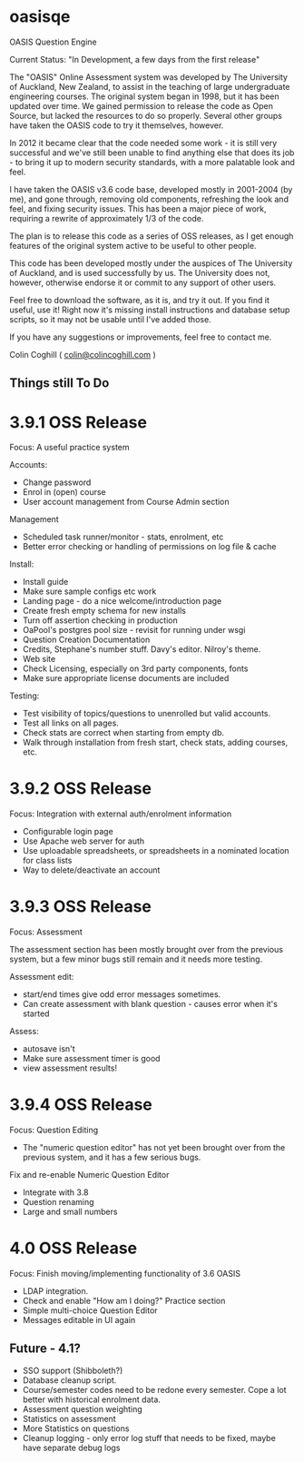oasisqe
=======

OASIS Question Engine

Current Status:  "In Development, a few days from the first release"

The "OASIS" Online Assessment system was developed by The University of Auckland, New Zealand, to assist
in the teaching of large undergraduate engineering courses. The original system began in 1998, but it
has been updated over time. We gained permission to release the code as Open Source, but lacked the
resources to do so properly. Several other groups have taken the OASIS code to try it themselves, 
however.

In 2012 it became clear that the code needed some work - it is still very successful and we've still
been unable to find anything else that does its job - to bring it up to modern security standards, with
a more palatable look and feel.

I have taken the OASIS v3.6 code base, developed mostly in 2001-2004 (by me), and gone through, removing old
components, refreshing the look and feel, and fixing security issues. This has been a major piece
of work, requiring a rewrite of approximately 1/3 of the code.

The plan is to release this code as a series of OSS releases, as I get enough features of the original
system active to be useful to other people.

This code has been developed mostly under the auspices of The University of Auckland, and is used 
successfully by us. The University does not, however, otherwise endorse it or commit to any support
of other users.

Feel free to download the software, as it is, and try it out. If you find it useful, use it!
Right now it's missing install instructions and database setup scripts, so it may not be usable until
I've added those.

If you have any suggestions or improvements, feel free to contact me.

Colin Coghill
 ( colin@colincoghill.com )
 


Things still To Do
------------------

3.9.1 OSS Release
=================

Focus: A useful practice system

Accounts:
 * Change password
 * Enrol in (open) course
 * User account management from Course Admin section

Management
 * Scheduled task runner/monitor - stats, enrolment, etc
 * Better error checking or handling of permissions on log file & cache

Install:
 * Install guide
 * Make sure sample configs etc work
 * Landing page - do a nice welcome/introduction page
 * Create fresh empty schema for new installs
 * Turn off assertion checking in production
 * OaPool's postgres pool size - revisit for running under wsgi
 * Question Creation Documentation
 * Credits, Stephane's number stuff. Davy's editor. Nilroy's theme.
 * Web site
 * Check Licensing, especially on 3rd party components, fonts
 * Make sure appropriate license documents are included

Testing:
 * Test visibility of topics/questions to unenrolled but valid accounts.
 * Test all links on all pages.
 * Check stats are correct when starting from empty db.
 * Walk through installation from fresh start, check stats, adding courses, etc.


3.9.2 OSS Release
=================

Focus:   Integration with external auth/enrolment information

 * Configurable login page
 * Use Apache web server for auth
 * Use uploadable spreadsheets, or spreadsheets in a nominated location for class lists
 * Way to delete/deactivate an account


3.9.3 OSS Release
=================

Focus: Assessment


The assessment section has been mostly brought over from the previous system, but a few minor bugs still remain and it needs more testing.

Assessment edit:
 * start/end times give odd error messages sometimes.
 * Can create assessment with blank question - causes error when it's started

Assess:
 * autosave isn't
 * Make sure assessment timer is good
 * view assessment results!


3.9.4 OSS Release
=================

Focus:  Question Editing

 * The "numeric question editor" has not yet been brought over from the previous system, and it has a few serious bugs.

Fix and re-enable Numeric Question Editor
 * Integrate with 3.8
 * Question renaming
 * Large and small numbers



4.0  OSS Release
================

Focus:  Finish moving/implementing functionality of 3.6 OASIS

 * LDAP integration.
 * Check and enable "How am I doing?" Practice section
 * Simple multi-choice Question Editor
 * Messages editable in UI again






Future - 4.1?
----
 * SSO support (Shibboleth?)
 * Database cleanup script.
 * Course/semester codes need to be redone every semester. Cope a lot better with historical enrolment data.
 * Assessment question weighting
 * Statistics on assessment
 * More Statistics on questions
 * Cleanup logging - only error log stuff that needs to be fixed, maybe have separate debug logs
